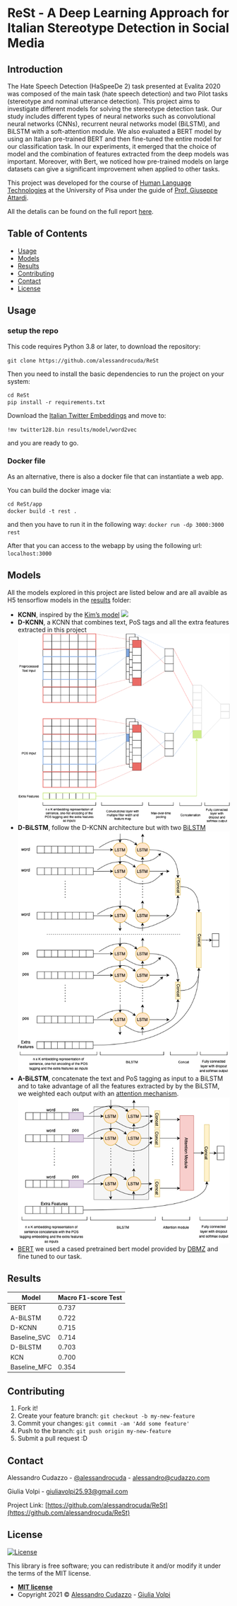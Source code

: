 # ReSt - A Deep Learning Approach for Italian Stereotype Detection in Social Media
## Introduction
The Hate Speech Detection (HaSpeeDe 2) task presented at Evalita 2020  was composed of the main task (hate speech detection) and two Pilot tasks (stereotype and nominal utterance detection). This project aims to investigate different models for solving the stereotype detection task. Our study includes different types of neural networks such as convolutional neural networks (CNNs), recurrent neural networks model (BiLSTM), and BiLSTM with a soft-attention module. We also evaluated a BERT model by using an Italian pre-trained BERT and then fine-tuned the entire model for our classification task. In our experiments, it emerged that the choice of model and the combination of features extracted from the deep models was important. Moreover, with Bert, we noticed how pre-trained models on large datasets can give a significant improvement when applied to other tasks.

This project was developed for the course of [Human Language Technologies](https://elearning.di.unipi.it/course/view.php?id=180) at the University of Pisa under the guide of [Prof. Giuseppe Attardi](http://pages.di.unipi.it/attardi/).

All the detalis can be found on the full report [here](https://github.com/alessandrocuda/ReSt/blob/main/report/HLT_Stereotype_detection_19_20.pdf).

## Table of Contents 
- [Usage](#usage)
- [Models](#models)
- [Results](#Results)
- [Contributing](#contributing)
- [Contact](#contact)
- [License](#license)

## Usage
### setup the repo
This code requires Python 3.8 or later, to download the repository:

`git clone https://github.com/alessandrocuda/ReSt`

Then you need to install the basic dependencies to run the project on your system:

```
cd ReSt
pip install -r requirements.txt
```

Download the [Italian Twitter Embeddings](http://www.italianlp.it/download-italian-twitter-embeddings/) and move to:

`!mv twitter128.bin results/model/word2vec`

and you are ready to go.

### Docker file
As an alternative, there is also a docker file that can instantiate a web app.

You can build the docker image via:
```
cd ReSt/app
docker build -t rest .
```
and then you have to run it in the following way:
`docker run -dp 3000:3000 rest`

After that you can access to the webapp by using the following url:
`localhost:3000`



## Models 
All the models explored in this project are listed below and are all avaible as H5 tensorflow models in the [results](https://github.com/alessandrocuda/ReSt/tree/main/results/model) folder:
- **KCNN**, inspired by the [Kim’s model](https://arxiv.org/pdf/1408.5882.pdf)
![](https://www.researchgate.net/profile/Aleksander-Smywinski-Pohl/publication/331643881/figure/fig2/AS:735079986900994@1552268134872/Illustration-of-Kim-CNN-model-architecture.png)
- **D-KCNN**, a KCNN that combines text, PoS tags and all the extra features extracted in this project 
![](https://github.com/alessandrocuda/ReSt/blob/main/report/assest/double_cnn.png?raw=true)
- **D-BiLSTM**, follow the D-KCNN architecture but with two [BiLSTM](https://paperswithcode.com/method/bilstm)
![](https://github.com/alessandrocuda/ReSt/blob/main/report/assest/double_bilstm-2.png?raw=true)
- **A-BiLSTM**, concatenate the text and PoS tagging as input to a BiLSTM and to take advantage of all the features extracted by by the BiLSTM, we weighted each output with an [attention mechanism](https://aclanthology.org/W18-6226/).
![](https://github.com/alessandrocuda/ReSt/blob/main/report/assest/attention_bilstm2.png?raw=true)
- [BERT](https://arxiv.org/pdf/1810.04805.pdf) we used a cased pretrained bert model provided by [DBMZ](https://github.com/dbmdz/berts) and fine tuned to our task.



## Results
| Model  | Macro F1-score Test |
| ------------- | ------------- |
| BERT  | 0.737  |
| A-BiLSTM  |  0.722 |
| D-KCNN  |  0.715 |
| Baseline_SVC  |  0.714 |
| D-BiLSTM  |  0.703  |
| KCN  |  0.700  |
| Baseline_MFC  |  0.354  |

## Contributing
 
1. Fork it!
2. Create your feature branch: `git checkout -b my-new-feature`
3. Commit your changes: `git commit -am 'Add some feature'`
4. Push to the branch: `git push origin my-new-feature`
5. Submit a pull request :D

<!-- CONTACT -->
## Contact

Alessandro Cudazzo - [@alessandrocuda](https://twitter.com/alessandrocuda) - alessandro@cudazzo.com

Giulia Volpi - giuliavolpi25.93@gmail.com

Project Link: [https://github.com/alessandrocuda/ReSt](https://github.com/alessandrocuda/ReSt)

<!-- LICENSE -->
## License
[![License](http://img.shields.io/:license-mit-blue.svg?style=flat-square)](http://badges.mit-license.org)

This library is free software; you can redistribute it and/or modify it under
the terms of the MIT license.

- **[MIT license](LICENSE)**
- Copyright 2021 ©  <a href="https://alessandrocudazzo.it" target="_blank">Alessandro Cudazzo</a> - <a href="mailto:giuliavolpi25.93@gmail.com">Giulia Volpi</a>
